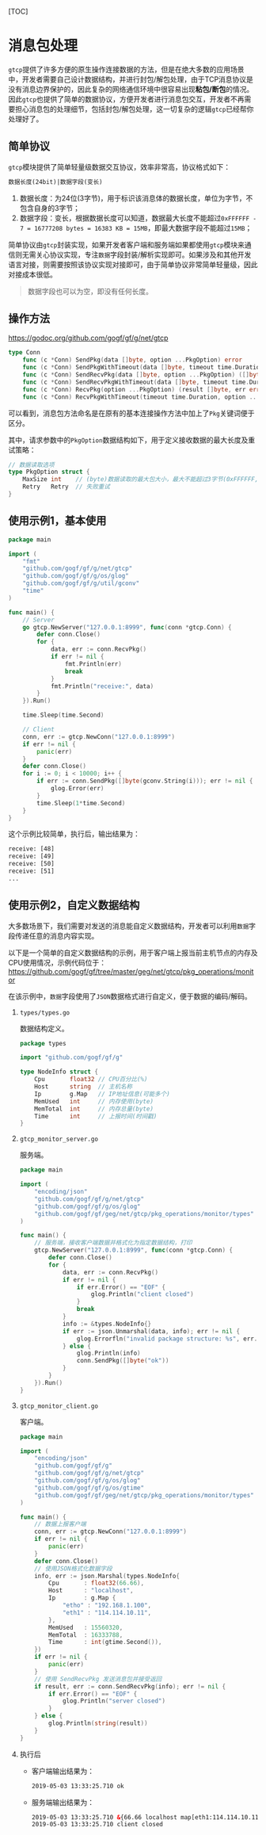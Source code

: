 
[TOC]

# 消息包处理

`gtcp`提供了许多方便的原生操作连接数据的方法，但是在绝大多数的应用场景中，开发者需要自己设计数据结构，并进行封包/解包处理，由于TCP消息协议是没有消息边界保护的，因此复杂的网络通信环境中很容易出现**粘包/断包**的情况。因此`gtcp`也提供了简单的数据协议，方便开发者进行消息包交互，开发者不再需要担心消息包的处理细节，包括封包/解包处理，这一切复杂的逻辑`gtcp`已经帮你处理好了。

## 简单协议

`gtcp`模块提供了简单轻量级数据交互协议，效率非常高，协议格式如下：
```html
数据长度(24bit)|数据字段(变长)
```
1. 数据长度：为24位(3字节)，用于标识该消息体的数据长度，单位为字节，不包含自身的3字节；
1. 数据字段：变长，根据数据长度可以知道，数据最大长度不能超过`0xFFFFFF - 7 = 16777208 bytes = 16383 KB = 15MB`，即最大数据字段不能超过`15MB`；

简单协议由`gtcp`封装实现，如果开发者客户端和服务端如果都使用`gtcp`模块来通信则无需关心协议实现，专注`数据`字段封装/解析实现即可。如果涉及和其他开发语言对接，则需要按照该协议实现对接即可，由于简单协议非常简单轻量级，因此对接成本很低。

> 数据字段也可以为空，即没有任何长度。

## 操作方法

https://godoc.org/github.com/gogf/gf/g/net/gtcp

```go
type Conn
    func (c *Conn) SendPkg(data []byte, option ...PkgOption) error
    func (c *Conn) SendPkgWithTimeout(data []byte, timeout time.Duration, option ...PkgOption) error
    func (c *Conn) SendRecvPkg(data []byte, option ...PkgOption) ([]byte, error)
    func (c *Conn) SendRecvPkgWithTimeout(data []byte, timeout time.Duration, option ...PkgOption) ([]byte, error)
    func (c *Conn) RecvPkg(option ...PkgOption) (result []byte, err error)
    func (c *Conn) RecvPkgWithTimeout(timeout time.Duration, option ...PkgOption) ([]byte, error)
```
可以看到，消息包方法命名是在原有的基本连接操作方法中加上了`Pkg`关键词便于区分。

其中，请求参数中的`PkgOption`数据结构如下，用于定义接收数据的最大长度及重试策略：
```go
// 数据读取选项
type PkgOption struct {
	MaxSize int    // (byte)数据读取的最大包大小，最大不能超过3字节(0xFFFFFF,15MB)，默认为65535byte
	Retry   Retry  // 失败重试
}
```

## 使用示例1，基本使用

```go
package main

import (
	"fmt"
	"github.com/gogf/gf/g/net/gtcp"
	"github.com/gogf/gf/g/os/glog"
	"github.com/gogf/gf/g/util/gconv"
	"time"
)

func main() {
	// Server
	go gtcp.NewServer("127.0.0.1:8999", func(conn *gtcp.Conn) {
		defer conn.Close()
		for {
			data, err := conn.RecvPkg()
			if err != nil {
				fmt.Println(err)
				break
			}
			fmt.Println("receive:", data)
		}
	}).Run()

	time.Sleep(time.Second)

	// Client
	conn, err := gtcp.NewConn("127.0.0.1:8999")
	if err != nil {
		panic(err)
	}
	defer conn.Close()
	for i := 0; i < 10000; i++ {
		if err := conn.SendPkg([]byte(gconv.String(i))); err != nil {
			glog.Error(err)
		}
		time.Sleep(1*time.Second)
	}
}
```
这个示例比较简单，执行后，输出结果为：
```html
receive: [48]
receive: [49]
receive: [50]
receive: [51]
...
```

## 使用示例2，自定义数据结构

大多数场景下，我们需要对发送的消息能自定义数据结构，开发者可以利用`数据`字段传递任意的消息内容实现。

以下是一个简单的自定义数据结构的示例，用于客户端上报当前主机节点的内存及CPU使用情况，示例代码位于：https://github.com/gogf/gf/tree/master/geg/net/gtcp/pkg_operations/monitor

在该示例中，`数据`字段使用了`JSON`数据格式进行自定义，便于数据的编码/解码。

1. `types/types.go`

    数据结构定义。
    ```go
    package types

    import "github.com/gogf/gf/g"

    type NodeInfo struct {
        Cpu       float32 // CPU百分比(%)
        Host      string  // 主机名称
        Ip        g.Map   // IP地址信息(可能多个)
        MemUsed   int     // 内存使用(byte)
        MemTotal  int     // 内存总量(byte)
        Time      int     // 上报时间(时间戳)
    }
    ```
1. `gtcp_monitor_server.go`

    服务端。
    ```go
    package main

    import (
        "encoding/json"
        "github.com/gogf/gf/g/net/gtcp"
        "github.com/gogf/gf/g/os/glog"
        "github.com/gogf/gf/geg/net/gtcp/pkg_operations/monitor/types"
    )

    func main() {
        // 服务端，接收客户端数据并格式化为指定数据结构，打印
        gtcp.NewServer("127.0.0.1:8999", func(conn *gtcp.Conn) {
            defer conn.Close()
            for {
                data, err := conn.RecvPkg()
                if err != nil {
                    if err.Error() == "EOF" {
                        glog.Println("client closed")
                    }
                    break
                }
                info := &types.NodeInfo{}
                if err := json.Unmarshal(data, info); err != nil {
                    glog.Errorfln("invalid package structure: %s", err.Error())
                } else {
                    glog.Println(info)
                    conn.SendPkg([]byte("ok"))
                }
            }
        }).Run()
    }
    ```
1. `gtcp_monitor_client.go`

    客户端。
    ```go
    package main

    import (
        "encoding/json"
        "github.com/gogf/gf/g"
        "github.com/gogf/gf/g/net/gtcp"
        "github.com/gogf/gf/g/os/glog"
        "github.com/gogf/gf/g/os/gtime"
        "github.com/gogf/gf/geg/net/gtcp/pkg_operations/monitor/types"
    )

    func main() {
        // 数据上报客户端
        conn, err := gtcp.NewConn("127.0.0.1:8999")
        if err != nil {
            panic(err)
        }
        defer conn.Close()
        // 使用JSON格式化数据字段
        info, err := json.Marshal(types.NodeInfo{
            Cpu       : float32(66.66),
            Host      : "localhost",
            Ip        : g.Map {
                "etho" : "192.168.1.100",
                "eth1" : "114.114.10.11",
            },
            MemUsed   : 15560320,
            MemTotal  : 16333788,
            Time      : int(gtime.Second()),
        })
        if err != nil {
            panic(err)
        }
        // 使用 SendRecvPkg 发送消息包并接受返回
        if result, err := conn.SendRecvPkg(info); err != nil {
            if err.Error() == "EOF" {
                glog.Println("server closed")
            }
        } else {
            glog.Println(string(result))
        }
    }
    ```
1. 执行后
    - 客户端输出结果为：
        ```html
        2019-05-03 13:33:25.710 ok
        ```
    - 服务端输出结果为：
        ```html
        2019-05-03 13:33:25.710 &{66.66 localhost map[eth1:114.114.10.11 etho:192.168.1.100] 15560320 16333788 1556861605}
        2019-05-03 13:33:25.710 client closed
        ```
